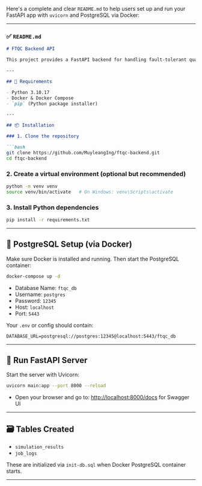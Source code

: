 Here's a complete and clear `README.md` to help users set up and run your FastAPI app with `uvicorn` and PostgreSQL via Docker:

---

### ✅ `README.md`

````markdown
# FTQC Backend API

This project provides a FastAPI backend for handling fault-tolerant quantum computing (FTQC) simulations and storing results in a PostgreSQL database.

---

## 🚀 Requirements

- Python 3.10.17
- Docker & Docker Compose
- `pip` (Python package installer)

---

## 📦 Installation

### 1. Clone the repository

```bash
git clone https://github.com/MuyleangIng/ftqc-backend.git
cd ftqc-backend
````

### 2. Create a virtual environment (optional but recommended)

```bash
python -m venv venv
source venv/bin/activate   # On Windows: venv\Scripts\activate
```

### 3. Install Python dependencies

```bash
pip install -r requirements.txt
```

---

## 🐘 PostgreSQL Setup (via Docker)

Make sure Docker is installed and running. Then start the PostgreSQL container:

```bash
docker-compose up -d
```

* Database Name: `ftqc_db`
* Username: `postgres`
* Password: `12345`
* Host: `localhost`
* Port: `5443`

Your `.env` or config should contain:

```
DATABASE_URL=postgresql://postgres:12345@localhost:5443/ftqc_db
```

---

## 🚦 Run FastAPI Server

Start the server with Uvicorn:

```bash
uvicorn main:app --port 8000 --reload
```

* Open your browser and go to: [http://localhost:8000/docs](http://localhost:8000/docs) for Swagger UI

---

## 🗃️ Tables Created

* `simulation_results`
* `job_logs`

These are initialized via `init-db.sql` when Docker PostgreSQL container starts.

---
